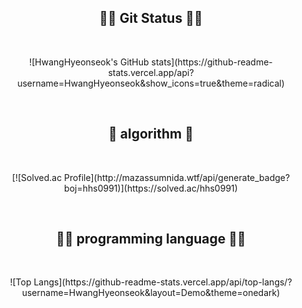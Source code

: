 <h2 align="center">
👨‍💻 Git Status 👨‍💻
</h2 align="center">

<br>
<p align="center">
  ![HwangHyeonseok's GitHub stats](https://github-readme-stats.vercel.app/api?username=HwangHyeonseok&show_icons=true&theme=radical) 
</p>

<br>
<h2 align="center">
🔢 algorithm 🔢
</h2 align="center">

<br>
<p align="center">
  [![Solved.ac Profile](http://mazassumnida.wtf/api/generate_badge?boj=hhs0991)](https://solved.ac/hhs0991) 
</p>

<br>
<h2 align="center">
🧑‍💻 programming language 🧑‍💻
</h2 align="center">

<br>
<p align="center">
  ![Top Langs](https://github-readme-stats.vercel.app/api/top-langs/?username=HwangHyeonseok&layout=Demo&theme=onedark) 
</p>

